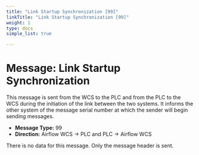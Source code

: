 ```yaml
---
title: "Link Startup Synchronization [99]"
linkTitle: "Link Startup Synchronization [99]"
weight: 1
type: docs
simple_list: true

---
```


# Message: Link Startup Synchronization

This message is sent from the WCS to the PLC and from the PLC to the WCS during the initiation of the link between the two systems. It informs the other system of the message serial number at which the sender will begin sending messages.

- **Message Type:** 99
- **Direction:** Airflow WCS → PLC and PLC → Airflow WCS 

There is no data for this message. Only the message header is sent.